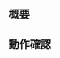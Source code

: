 ## 概要
<!-- 実装した内容を書く -->

## 動作確認
<!-- 自分が実際にテストした内容を記載する -->
<!-- 例: ログイン機能を作成した場合 -->
<!-- [ ] emailは入力できるか -->
<!-- [ ] passwordは入力できるか -->
<!-- [ ] emailとpasswordを入力して登録ボタンを押下すると、usersテーブルにレコードが作成されるか -->